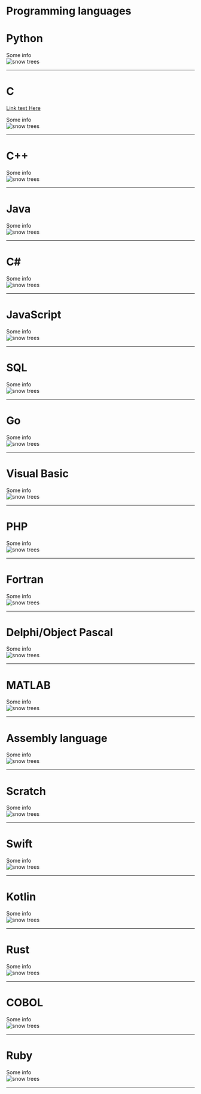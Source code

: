 
Programming languages
=====================

# Python


Some info  
![snow trees](https://www.tiobe.com/wp-content/themes/tiobe/tiobe-index/images/Python.png)

---
# C
[Link text Here](/content/posts/first.md)

Some info  
![snow trees](https://www.tiobe.com/wp-content/themes/tiobe/tiobe-index/images/C.png)

---
# C++


Some info  
![snow trees](https://www.tiobe.com/wp-content/themes/tiobe/tiobe-index/images/C__.png)

---
# Java


Some info  
![snow trees](https://www.tiobe.com/wp-content/themes/tiobe/tiobe-index/images/Java.png)

---
# C#


Some info  
![snow trees](https://www.tiobe.com/wp-content/themes/tiobe/tiobe-index/images/C_.png)

---
# JavaScript


Some info  
![snow trees](https://www.tiobe.com/wp-content/themes/tiobe/tiobe-index/images/JavaScript.png)

---
# SQL


Some info  
![snow trees](https://www.tiobe.com/wp-content/themes/tiobe/tiobe-index/images/SQL.png)

---
# Go


Some info  
![snow trees](https://www.tiobe.com/wp-content/themes/tiobe/tiobe-index/images/Go.png)

---
# Visual Basic


Some info  
![snow trees](https://www.tiobe.com/wp-content/themes/tiobe/tiobe-index/images/Visual_Basic.png)

---
# PHP


Some info  
![snow trees](https://www.tiobe.com/wp-content/themes/tiobe/tiobe-index/images/PHP.png)

---
# Fortran


Some info  
![snow trees](https://www.tiobe.com/wp-content/themes/tiobe/tiobe-index/images/Fortran.png)

---
# Delphi/Object Pascal


Some info  
![snow trees](https://www.tiobe.com/wp-content/themes/tiobe/tiobe-index/images/Delphi_Object_Pascal.png)

---
# MATLAB


Some info  
![snow trees](https://www.tiobe.com/wp-content/themes/tiobe/tiobe-index/images/MATLAB.png)

---
# Assembly language


Some info  
![snow trees](https://www.tiobe.com/wp-content/themes/tiobe/tiobe-index/images/Assembly_language.png)

---
# Scratch


Some info  
![snow trees](https://www.tiobe.com/wp-content/themes/tiobe/tiobe-index/images/Scratch.png)

---
# Swift


Some info  
![snow trees](https://www.tiobe.com/wp-content/themes/tiobe/tiobe-index/images/Swift.png)

---
# Kotlin


Some info  
![snow trees](https://www.tiobe.com/wp-content/themes/tiobe/tiobe-index/images/Kotlin.png)

---
# Rust


Some info  
![snow trees](https://www.tiobe.com/wp-content/themes/tiobe/tiobe-index/images/Rust.png)

---
# COBOL


Some info  
![snow trees](https://www.tiobe.com/wp-content/themes/tiobe/tiobe-index/images/COBOL.png)

---
# Ruby


Some info  
![snow trees](https://www.tiobe.com/wp-content/themes/tiobe/tiobe-index/images/Ruby.png)

---